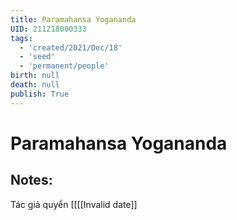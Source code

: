 ```yaml
---
title: Paramahansa Yogananda
UID: 211218000333
tags:
  - 'created/2021/Dec/18'
  - 'seed'
  - 'permanent/people'
birth: null
death: null
publish: True
---
```

# Paramahansa Yogananda

## Notes:
Tác giả quyển [[[[Invalid date]]